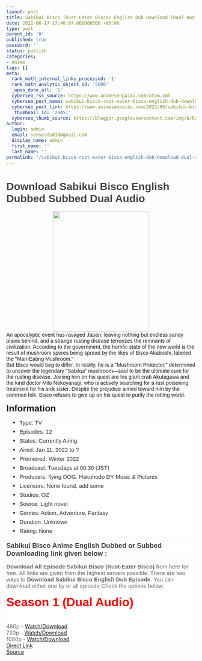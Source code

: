 ```yaml
---
layout: post
title: Sabikui Bisco (Rust-Eater Bisco) English Dub Download (Dual Audio)
date: 2022-06-17 17:46:07.000000000 +00:00
type: post
parent_id: '0'
published: true
password: ''
status: publish
categories:
- Anime
tags: []
meta:
  rank_math_internal_links_processed: '1'
  rank_math_analytic_object_id: '5606'
  _wpas_done_all: '1'
  cyberseo_rss_source: https://www.animesenpai4u.com/atom.xml
  cyberseo_post_name: sabikui-bisco-rust-eater-bisco-english-dub-download-dual-audio
  cyberseo_post_link: https://www.animesenpai4u.com/2022/06/sabikui-bisco-rust-eater-bisco-english.html
  _thumbnail_id: '29451'
  cyberseo_thumb_source: https://blogger.googleusercontent.com/img/b/R29vZ2xl/AVvXsEh9LV3sKUodYfPasfVnWDjV9qYjWtOxg9MKCqjzFEw2haCuRajBshIvvxUCUST6rZV6nVJzCbLCgjklQkUdHZjNovjKiv2DyOzIoazPyaIL6r8Btz3tPmHqEJWPfT5dPD3l7xXTVKBvIKCvkjBmrBaaXqNVFYEz-hv5RFZFu2EKSCUiTp6sI0jzpBhN/s320/ianimeindian-20220617-0001.jpg
author:
  login: admin
  email: senseads014@gmail.com
  display_name: admin
  first_name: ''
  last_name: ''
permalink: "/sabikui-bisco-rust-eater-bisco-english-dub-download-dual-audio/"
---
```

<h1 style="text-align: left;"><span style="color: #444444; font-family: arial;">Download Sabikui Bisco English Dubbed Subbed Dual Audio</span></h1>
<div class="separator" style="clear: both; text-align: center;"><a href="https://blogger.googleusercontent.com/img/b/R29vZ2xl/AVvXsEh9LV3sKUodYfPasfVnWDjV9qYjWtOxg9MKCqjzFEw2haCuRajBshIvvxUCUST6rZV6nVJzCbLCgjklQkUdHZjNovjKiv2DyOzIoazPyaIL6r8Btz3tPmHqEJWPfT5dPD3l7xXTVKBvIKCvkjBmrBaaXqNVFYEz-hv5RFZFu2EKSCUiTp6sI0jzpBhN/s765/ianimeindian-20220617-0001.jpg" style="margin-left: 1em; margin-right: 1em;"><span style="font-family: arial;"><img border="0" data-original-height="765" data-original-width="612" height="320" src="{{ site.baseurl }}/assets/2022/06/ianimeindian-20220617-0001.jpg" width="256" /></span></a></div>
<div class="separator" style="clear: both;"><span style="font-family: arial;">An apocalyptic event has ravaged Japan, leaving nothing but endless sandy plains behind, and a strange rusting disease terrorizes the remnants of civilization. According to the government, the horrific state of the new world is the result of mushroom spores being spread by the likes of Bisco Akaboshi, labeled the "Man-Eating Mushroom."</span></div>
<div class="separator" style="clear: both;">
<div class="separator" style="clear: both;"><span style="font-family: arial;">But Bisco would beg to differ. In reality, he is a "Mushroom Protector," determined to uncover the legendary "Sabikui" mushroom—said to be the ultimate cure for the rusting disease. Joining him on his quest are his giant crab Akutagawa and the kind doctor Milo Nekoyanagi, who is actively searching for a rust poisoning treatment for his sick sister. Despite the prejudice aimed toward him by the common folk, Bisco refuses to give up on his quest to purify the rotting world.</span></div>
</div>
<p><span style="font-family: arial; font-size: x-large;"><b>Information</b></span></p>
<ul style="background-color: white; border: 0px; box-sizing: border-box; color: #2c2f34; font-size: 15px; list-style: none; margin: 0px 0px 20px 20px; outline: none; padding: 0px 0px 0px 15px;">
<li style="border: 0px; box-sizing: border-box; list-style: none disc; margin: 0px 0px 5px; outline: none; padding: 0px;"><span style="font-family: arial;">Type: TV</span></li>
<li style="border: 0px; box-sizing: border-box; list-style: none disc; margin: 0px 0px 5px; outline: none; padding: 0px;"><span style="font-family: arial;">Episodes: 12</span></li>
<li style="border: 0px; box-sizing: border-box; list-style: none disc; margin: 0px 0px 5px; outline: none; padding: 0px;"><span style="font-family: arial;">Status: Currently Airing</span></li>
<li style="border: 0px; box-sizing: border-box; list-style: none disc; margin: 0px 0px 5px; outline: none; padding: 0px;"><span style="font-family: arial;">Aired: Jan 11, 2022 to ?</span></li>
<li style="border: 0px; box-sizing: border-box; list-style: none disc; margin: 0px 0px 5px; outline: none; padding: 0px;"><span style="font-family: arial;">Premiered: Winter 2022</span></li>
<li style="border: 0px; box-sizing: border-box; list-style: none disc; margin: 0px 0px 5px; outline: none; padding: 0px;"><span style="font-family: arial;">Broadcast: Tuesdays at 00:30 (JST)</span></li>
<li style="border: 0px; box-sizing: border-box; list-style: none disc; margin: 0px 0px 5px; outline: none; padding: 0px;"><span style="font-family: arial;">Producers: flying DOG, Hakuhodo DY Music &amp; Pictures</span></li>
<li style="border: 0px; box-sizing: border-box; list-style: none disc; margin: 0px 0px 5px; outline: none; padding: 0px;"><span style="font-family: arial;">Licensors: None found, add some</span></li>
<li style="border: 0px; box-sizing: border-box; list-style: none disc; margin: 0px 0px 5px; outline: none; padding: 0px;"><span style="font-family: arial;">Studios: OZ</span></li>
<li style="border: 0px; box-sizing: border-box; list-style: none disc; margin: 0px 0px 5px; outline: none; padding: 0px;"><span style="font-family: arial;">Source: Light novel</span></li>
<li style="border: 0px; box-sizing: border-box; list-style: none disc; margin: 0px 0px 5px; outline: none; padding: 0px;"><span style="font-family: arial;">Genres: Action, Adventure, Fantasy</span></li>
<li style="border: 0px; box-sizing: border-box; list-style: none disc; margin: 0px 0px 5px; outline: none; padding: 0px;"><span style="font-family: arial;">Duration: Unknown</span></li>
<li style="border: 0px; box-sizing: border-box; list-style: none disc; margin: 0px 0px 5px; outline: none; padding: 0px;"><span style="font-family: arial;">Rating: None</span></li>
</ul>
<div>
<h3 style="background: 0px 0px rgb(255, 255, 255); border: 0px; color: white; font-family: Hanuman, Ruda, sans-serif; font-size: 21px; margin: 0px 0px 15px; outline: 0px; padding: 0px; vertical-align: baseline;"><span style="background: 0px 0px; border: 0px; color: #444444; font-family: arial; font-size: large; outline: 0px; padding: 0px; vertical-align: baseline;">Sabikui Bisco Anime English Dubbed or Subbed Downloading link given below :&nbsp;</span></h3>
<div style="background: 0px 0px rgb(255, 255, 255); border: 0px; color: #656565; font-family: Hanuman, Ruda, sans-serif; font-size: 15px; outline: 0px; padding: 0px; vertical-align: baseline;"><span style="background: 0px 0px; border: 0px; font-family: arial; outline: 0px; padding: 0px; vertical-align: baseline;"><b style="background: 0px 0px; border: 0px; outline: 0px; padding: 0px; vertical-align: baseline;">Download All Episode Sabikui Bisco (Rust-Eater Bisco)</b>&nbsp;from here for free.&nbsp;All links are given from the highest servers possible. There are two ways to&nbsp;<b style="background: 0px 0px; border: 0px; outline: 0px; padding: 0px; vertical-align: baseline;">Download Sabikui Bisco English Dub Episode</b>. You can download either one by or all episode Check the options below.</span></div>
</div>
<div style="background: 0px 0px rgb(255, 255, 255); border: 0px; color: #656565; font-family: Hanuman, Ruda, sans-serif; font-size: 15px; outline: 0px; padding: 0px; vertical-align: baseline;"><span style="background: 0px 0px; border: 0px; font-family: arial; outline: 0px; padding: 0px; vertical-align: baseline;"><br /></span></div>
<div style="background: 0px 0px rgb(255, 255, 255); border: 0px; color: #656565; font-family: Hanuman, Ruda, sans-serif; font-size: 15px; outline: 0px; padding: 0px; vertical-align: baseline;"><span style="color: red; font-family: arial; font-size: xx-large; font-weight: 700;">Season 1 (Dual Audio)</span></div>
<div style="background: 0px 0px rgb(255, 255, 255); border: 0px; color: #656565; font-family: Hanuman, Ruda, sans-serif; font-size: 15px; outline: 0px; padding: 0px; vertical-align: baseline;"><span style="color: red; font-family: arial; font-size: xx-large; font-weight: 700;"><br /></span></div>
<div style="background: 0px 0px rgb(255, 255, 255); border: 0px; outline: 0px; padding: 0px; vertical-align: baseline;"><span style="background: 0px 0px; border: 0px; outline: 0px; padding: 0px; vertical-align: baseline;"><b><span style="font-family: arial; font-size: x-large;" /></b></span>
<div style="background-attachment: initial; background-clip: initial; background-image: initial; background-origin: initial; background-position: 0px 0px; background-repeat: initial; background-size: initial; border: 0px; color: #656565; outline: 0px; padding: 0px; vertical-align: baseline;">480p - <a href="https://drive.google.com/folderview?id=1AeTr57lC0t8vGxSFqA0aMZZpkRgEiWdM" target="_blank" rel="noopener">Watch/Download</a></div>
<div style="background-attachment: initial; background-clip: initial; background-image: initial; background-origin: initial; background-position: 0px 0px; background-repeat: initial; background-size: initial; border: 0px; color: #656565; outline: 0px; padding: 0px; vertical-align: baseline;"></div>
<div style="background-attachment: initial; background-clip: initial; background-image: initial; background-origin: initial; background-position: 0px 0px; background-repeat: initial; background-size: initial; border: 0px; color: #656565; outline: 0px; padding: 0px; vertical-align: baseline;">720p - <a href="https://drive.google.com/folderview?id=1AeTr57lC0t8vGxSFqA0aMZZpkRgEiWdM" target="_blank" rel="noopener">Watch/Download</a></div>
<div style="background-attachment: initial; background-clip: initial; background-image: initial; background-origin: initial; background-position: 0px 0px; background-repeat: initial; background-size: initial; border: 0px; color: #656565; outline: 0px; padding: 0px; vertical-align: baseline;"></div>
<div style="background-attachment: initial; background-clip: initial; background-image: initial; background-origin: initial; background-position: 0px 0px; background-repeat: initial; background-size: initial; border: 0px; color: #656565; outline: 0px; padding: 0px; vertical-align: baseline;">1080p - <a href="https://drive.google.com/folderview?id=1AeTr57lC0t8vGxSFqA0aMZZpkRgEiWdM" target="_blank" rel="noopener">Watch/Download</a></div>
<div style="background-attachment: initial; background-clip: initial; background-image: initial; background-origin: initial; background-position: 0px 0px; background-repeat: initial; background-size: initial; border: 0px; color: #656565; outline: 0px; padding: 0px; vertical-align: baseline;"></div>
<div style="background-attachment: initial; background-clip: initial; background-image: initial; background-origin: initial; background-position: 0px 0px; background-repeat: initial; background-size: initial; border: 0px; outline: 0px; padding: 0px; vertical-align: baseline;"></div>
</div>
<link rel="stylesheet" href="https://cdnjs.cloudflare.com/ajax/libs/font-awesome/4.7.0/css/font-awesome.min.css" />
<div class="divbtn"> <a href="https://handymansurrender.com/fihup8buzv?key=94550f7ce39444073321dde3b8782f97" class="btn"><i class="fa fa-download"></i> Direct Link</a> <br /><a href="https://www.animesenpai4u.com/2022/06/sabikui-bisco-rust-eater-bisco-english.html">Source</a> </div>
